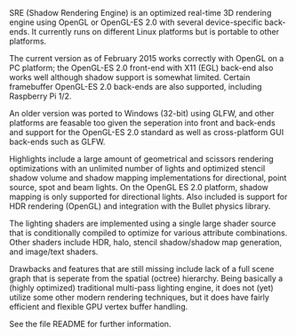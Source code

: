 SRE (Shadow Rendering Engine) is an optimized real-time 3D rendering
engine using OpenGL or OpenGL-ES 2.0 with several device-specific
back-ends. It currently runs on different Linux platforms but is
portable to other platforms.

The current version as of February 2015 works correctly with OpenGL
on a PC platform; the OpenGL-ES 2.0 front-end with X11 (EGL) back-end
also works well although shadow support is somewhat limited. Certain
framebuffer OpenGL-ES 2.0 back-ends are also supported, including
Raspberry Pi 1/2.

An older version was ported to Windows (32-bit) using GLFW, and other
platforms are feasable too given the seperation into front and back-ends
and support for the OpenGL-ES 2.0 standard as well as cross-platform
GUI back-ends such as GLFW.

Highlights include a large amount of geometrical and scissors rendering
optimizations with an unlimited number of lights and optimized stencil
shadow volume and shadow mapping implementations for directional, point
source, spot and beam lights. On the OpenGL ES 2.0 platform, shadow
mapping is only supported for directional lights. Also included is
support for HDR rendering (OpenGL) and integration with the Bullet
physics library.

The lighting shaders are implemented using a single large shader source
that is conditionally compiled to optimize for various attribute
combinations. Other shaders include HDR, halo, stencil shadow/shadow map
generation, and image/text shaders.

Drawbacks and features that are still missing include lack of a full
scene graph that is seperate from the spatial (octree) hierarchy. Being
basically a (highly optimized) traditional multi-pass lighting engine, it
does not (yet) utilize some other modern rendering techniques, but it does
have fairly efficient and flexible GPU vertex buffer handling.

See the file README for further information.
